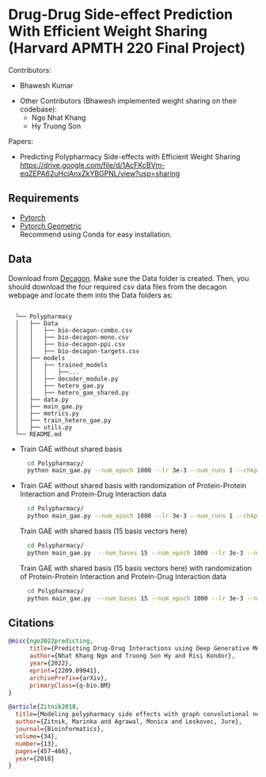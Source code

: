 # Drug-Drug Side-effect Prediction With Efficient Weight Sharing (Harvard APMTH 220 Final Project)

Contributors:
* Bhawesh Kumar
- Other Contributors (Bhawesh implemented weight sharing on their codebase):
  * Ngo Nhat Khang 
  * Hy Truong Son 

Papers:
* Predicting Polypharmacy Side-effects with Efficient Weight Sharing https://drive.google.com/file/d/1AcFKcBVm-eqZEPA62uHcjAnxZkYBGPNL/view?usp=sharing
## Requirements
- [Pytorch](https://pytorch.org/)
- [Pytorch Geometric](https://pytorch-geometric.readthedocs.io/en/latest/)\
Recommend using Conda for easy installation. 
## Data
Download from [Decagon](http://snap.stanford.edu/decagon/).
Make sure the Data folder is created. Then, you should download the four required csv data files from the decagon webpage and locate them into the Data folders as:
  ```
   
    └── Polypharmacy                
    │   ├── Data 
    │   │   ├── bio-decagon-combo.csv
    │   │   ├── bio-decagon-mono.csv
    │   │   ├── bio-decagon-ppi.csv
    │   │   ├── bio-decagon-targets.csv
    │   ├── models
    │   │   ├── trained_models
    │   │   │   ├──...
    │   │   ├── decoder_module.py
    │   │   ├── hetero_gae.py
    │   │   ├── hetero_gae_shared.py
    │   ├── data.py
    │   ├── main_gae.py
    │   ├── metrics.py
    │   ├── train_hetero_gae.py
    │   ├── utils.py
    └── README.md
   ```


- Train GAE without shared basis
  ```bash
    cd Polypharmacy/
    python main_gae.py --num_epoch 1000 --lr 3e-3 --num_runs 1 --chkpt_dir ./models/trained_models --patience 25 --seed 5
  ```
- Train GAE without shared basis with randomization of Protein-Protein Interaction and Protein-Drug Interaction data
  ```bash
    cd Polypharmacy/
    python main_gae.py --num_epoch 1000 --lr 3e-3 --num_runs 1 --chkpt_dir ./models/trained_models --patience 25 --seed 5 --randomize_ppi --randomize_dpi
  ```
  Train GAE with shared basis (15 basis vectors here)
  ```bash
    cd Polypharmacy/
    python main_gae.py  --num_bases 15 --num_epoch 1000 --lr 3e-3 --num_runs 1 --chkpt_dir ./models/trained_models_shared --patience 25 --seed 5 
  ```
  Train GAE with shared basis (15 basis vectors here) with randomization of Protein-Protein Interaction and Protein-Drug Interaction data
  ```bash
    cd Polypharmacy/
    python main_gae.py  --num_bases 15 --num_epoch 1000 --lr 3e-3 --num_runs 1 --chkpt_dir ./models/trained_models_shared --patience 25 --seed 5 --randomize_ppi --randomize_dpi
  ```

## Citations
```bibtex
@misc{ngo2022predicting,
      title={Predicting Drug-Drug Interactions using Deep Generative Models on Graphs}, 
      author={Nhat Khang Ngo and Truong Son Hy and Risi Kondor},
      year={2022},
      eprint={2209.09941},
      archivePrefix={arXiv},
      primaryClass={q-bio.BM}
}
```

```bibtex
@article{Zitnik2018,
  title={Modeling polypharmacy side effects with graph convolutional networks},
  author={Zitnik, Marinka and Agrawal, Monica and Leskovec, Jure},
  journal={Bioinformatics},
  volume={34},
  number={13},
  pages={457–466},
  year={2018}
}

```


